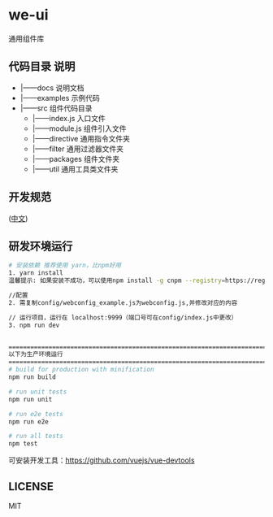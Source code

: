 # we-ui
通用组件库


## 代码目录 说明
- |——docs 说明文档
- |——examples 示例代码
- |——src 组件代码目录
	- |——index.js  入口文件
	- |——module.js 组件引入文件 
	- |——directive 通用指令文件夹
	- |——filter    通用过滤器文件夹
	- |——packages  组件文件夹
	- |——util      通用工具类文件夹


## 开发规范
([中文](https://github.com/fewiki/we-ui/blob/master/.github/CONTRIBUTING.zh-CN.md))


## 研发环境运行

``` bash
# 安装依赖 推荐使用 yarn，比npm好用
1. yarn install
温馨提示: 如果安装不成功，可以使用npm install -g cnpm --registry=https://registry.npm.taobao.org安装淘宝镜像，替换npm命令为cnpm命令重新安装

//配置
2. 需复制config/webconfig_example.js为webconfig.js,并修改对应的内容

// 运行项目，运行在 localhost:9999（端口号可在config/index.js中更改）
3. npm run dev


=========================================================================
以下为生产环境运行
=========================================================================
# build for production with minification
npm run build

# run unit tests
npm run unit

# run e2e tests
npm run e2e

# run all tests
npm test
```


可安装开发工具：https://github.com/vuejs/vue-devtools

## LICENSE
MIT
